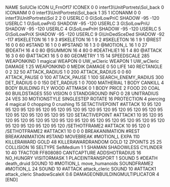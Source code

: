 NAME SolUCle
ICON U_FrnOf17
ICONEX 0 0 interf3\UnitPortrets\Sol_back 0
ICONANM 0 0 interf3\UnitPortrets\Sol_back 1 35 1
ICONANM 0 0 interf3\UnitPortrets\Sol 2 2 0
USERLC 0 G\SolLowPriC SHADOW -95 -120
USERLC 1 G\SolLowPriG SHADOW -95 -120
USERLC 3 G\SolLowPriU SHADOW -95 -120
USERLC 4 G\SolLowPriH SHADOW -95 -120
USERLC 5 G\SolLowPriX SHADOW -95 -120
USERLC 			9 G\UnDedSceDed SHADOW -92 -117
#SKELETON               16 1 9 3
#SKELETON               16 1 9 2
#SKELETON               16 1 9 1
@REST      		16 0 0 60
#STAND     		16 1 0 0
#PSTAND    		16 1 3 0
@MOTION_L  		16 1 0 27
@DEATH     		16 4 0 80
@SUMMON     		16 4 80 0 
#DEATHLIE1 		16 1 4 80
@ATTACK   		16 3 0 60
@ATTACK1   		16 5 0 80
GEOMETRY 		1 15 14
SPEEDSCALE              285
WEAPONKIND 		1 magical
WEAPON			0 UW_wCleric
WEAPON			1 UW_wCleric
DAMAGE   		1 25
WEAPONKIND 		0 MEDIK
DAMAGE   		0 50
LIFE     		140
RECTANGLE 		0 2 32 50
ATTACK_RADIUS 		1 0 200
ATTACK_RADIUS 		0 0 60
ATTACK_PAUSE 		0 100
ATTACK_PAUSE 		1 100
SEARCH_ENEMY_RADIUS 	300
DET_RADIUS 		0 0 150
DET_RADIUS 		1 0 7000
MATHERIAL 		1 BODY
CANKILL 		4 BODY BUILDING FLY WOOD
ATTMASK 0 1 BODY
PRICE 			2 FOOD 20 COAL 60
BUILDSTAGES 		550
VISION 			0
STANDGROUND
INFO 			0 28
UNITRADIUS 		24
VES 			30
MOTIONSTYLE 		SINGLESTEP
ROTATE 			16
PROTECTION 		4 piercing 4 magical 0 chopping 0 crushing 15
SETACTIVEPOINT #ATTACK 10 95 120 95 120 95 120 95 120 95 120 95 120 95 120 95 120 95 120 95 120 95 120 95 120 95 120 95 120 95 120 95 120
SETACTIVEPOINT #ATTACK1 10 95 120 95 120 95 120 95 120 95 120 95 120 95 120 95 120 95 120 95 120 95 120 95 120 95 120 95 120 95 120 95 120
/SETHOTFRAME2 #ATTACK 10 95 120 0
/SETHOTFRAME2 #ATTACK1 10 0 0 0
BREAKANIMATION 		#REST
BREAKANIMATION 		#STAND
MOVEBREAK 		#MOTION_L
EXPA 			110
KILLERAWARD             GOLD 48
KILLERAWARDRANDOM       GOLD 12
ZPOINTS	25 25
COLLISION 16
SELTYPE SelMedium 1 1
SHAMAN
SHADOWLESS
CYLINDER 10 40
TFACTOR FF808080
CANTCAPTURE
ADDSHOTRADIUS 16
NO_HUNGRY
VISITORMASK 		1
PLACEINTRANSPORT 	1
SOUND 5 #DEATH death_druid
SOUND 10 #MOTION_L move_humanoids
SOUNDFRAME2 #MOTION_L 24
SOUND 10 #ATTACK attack_cleric
SOUND 10 #ATTACK1 attack_cleric
ShadowScaleX 0.6
DAMAGEONBUILDINGMULTIPLICATOR 4
[END]
